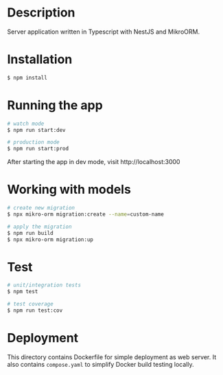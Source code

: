 # Description

Server application written in Typescript with NestJS and MikroORM.

# Installation

```bash
$ npm install
```

# Running the app

```bash
# watch mode
$ npm run start:dev

# production mode
$ npm run start:prod
```

After starting the app in dev mode, visit http://localhost:3000

# Working with models

```bash
# create new migration
$ npx mikro-orm migration:create --name=custom-name

# apply the migration
$ npm run build
$ npx mikro-orm migration:up
```

# Test

```bash
# unit/integration tests
$ npm test

# test coverage
$ npm run test:cov
```

# Deployment

This directory contains Dockerfile for simple deployment as web server. It also
contains `compose.yaml` to simplify Docker build testing locally.
